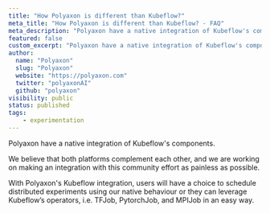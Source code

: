 ```yaml
---
title: "How Polyaxon is different than Kubeflow?"
meta_title: "How Polyaxon is different than Kubeflow? - FAQ"
meta_description: "Polyaxon have a native integration of Kubeflow's components."
featured: false
custom_excerpt: "Polyaxon have a native integration of Kubeflow's components."
author:
  name: "Polyaxon"
  slug: "Polyaxon"
  website: "https://polyaxon.com"
  twitter: "polyaxonAI"
  github: "polyaxon"
visibility: public
status: published
tags:
    - experimentation
---
```


Polyaxon have a native integration of Kubeflow's components.

We believe that both platforms complement each other, 
and we are working on making an integration with this community effort as painless as possible. 

With Polyaxon's Kubeflow integration, users will have a choice to schedule distributed experiments using our native behaviour or 
they can leverage Kubeflow’s operators, i.e. TFJob, PytorchJob, and MPIJob in an easy way.
